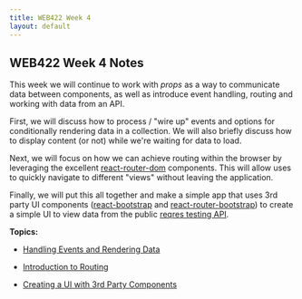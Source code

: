 ```yaml
---
title: WEB422 Week 4
layout: default
---
```


## WEB422 Week 4 Notes

This week we will continue to work with *props* as a way to communicate data between components, as well as introduce event handling, routing and working with data from an API. 

First, we will discuss how to process / "wire up" events and options for conditionally rendering data in a collection.  We will also briefly discuss how to display content (or not) while we're waiting for data to load.  

Next, we will focus on how we can achieve routing within the browser by leveraging the excellent [react-router-dom](https://www.npmjs.com/package/react-router-dom) components.  This will allow uses to quickly navigate to different "views" without leaving the application.

Finally, we will put this all together and make a simple app that uses 3rd party UI components ([react-bootstrap](https://react-bootstrap.github.io/) and [react-router-bootstrap](https://www.npmjs.com/package/react-router-bootstrap)) to create a simple UI to view data from the public [reqres testing API](https://reqres.in/).


**Topics:**

* [Handling Events and Rendering Data](react-events-and-data)

* [Introduction to Routing](react-routing)

* [Creating a UI with 3rd Party Components](react-components-2)

<br>